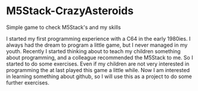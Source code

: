 # M5Stack-CrazyAsteroids
Simple game to check M5Stack's and my skills

I started my first programming experience with a C64 in the early 1980ies. I always had the dream to program a little game, but I never managed in my youth. 
Recently I started thinking about to teach my children something about programming, and a colleague recommended the M5Stack to me. So I started to do some exercises. Even if my children are not very interested in programming the at last played this game a little while.
Now I am interested in learning something about github, so I will use this as a project to do some further exercises.
